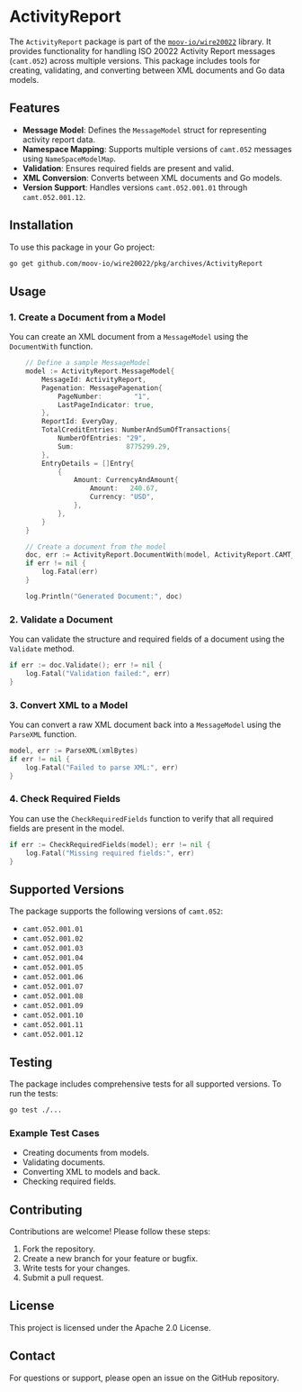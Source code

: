 # ActivityReport

The `ActivityReport` package is part of the [`moov-io/wire20022`](https://github.com/moov-io/wire20022) library. It provides functionality for handling ISO 20022 Activity Report messages (`camt.052`) across multiple versions. This package includes tools for creating, validating, and converting between XML documents and Go data models.


## Features

- **Message Model**: Defines the `MessageModel` struct for representing activity report data.
- **Namespace Mapping**: Supports multiple versions of `camt.052` messages using `NameSpaceModelMap`.
- **Validation**: Ensures required fields are present and valid.
- **XML Conversion**: Converts between XML documents and Go models.
- **Version Support**: Handles versions `camt.052.001.01` through `camt.052.001.12`.


## Installation

To use this package in your Go project:

```bash
go get github.com/moov-io/wire20022/pkg/archives/ActivityReport
```


## Usage

### 1. Create a Document from a Model

You can create an XML document from a `MessageModel` using the `DocumentWith` function.
```go
    // Define a sample MessageModel
    model := ActivityReport.MessageModel{
        MessageId: ActivityReport,
        Pagenation: MessagePagenation{
            PageNumber:        "1",
            LastPageIndicator: true,
        },
        ReportId: EveryDay,
        TotalCreditEntries: NumberAndSumOfTransactions{
            NumberOfEntries: "29",
            Sum:             8775299.29,
        },
        EntryDetails = []Entry{
            {
                Amount: CurrencyAndAmount{
                    Amount:   240.67,
                    Currency: "USD",
                },
            },
        }
    }

    // Create a document from the model
    doc, err := ActivityReport.DocumentWith(model, ActivityReport.CAMT_052_001_05)
    if err != nil {
        log.Fatal(err)
    }

    log.Println("Generated Document:", doc)
```
### 2. Validate a Document

You can validate the structure and required fields of a document using the `Validate` method.

```go
if err := doc.Validate(); err != nil {
    log.Fatal("Validation failed:", err)
}
```

### 3. Convert XML to a Model

You can convert a raw XML document back into a `MessageModel` using the `ParseXML` function.

```go
model, err := ParseXML(xmlBytes)
if err != nil {
    log.Fatal("Failed to parse XML:", err)
}
```

### 4. Check Required Fields

You can use the `CheckRequiredFields` function to verify that all required fields are present in the model.

```go
if err := CheckRequiredFields(model); err != nil {
    log.Fatal("Missing required fields:", err)
}
```


## Supported Versions

The package supports the following versions of `camt.052`:

- `camt.052.001.01`
- `camt.052.001.02`
- `camt.052.001.03`
- `camt.052.001.04`
- `camt.052.001.05`
- `camt.052.001.06`
- `camt.052.001.07`
- `camt.052.001.08`
- `camt.052.001.09`
- `camt.052.001.10`
- `camt.052.001.11`
- `camt.052.001.12`


## Testing

The package includes comprehensive tests for all supported versions. To run the tests:

```bash
go test ./...
```


### Example Test Cases

- Creating documents from models.
- Validating documents.
- Converting XML to models and back.
- Checking required fields.


## Contributing

Contributions are welcome! Please follow these steps:

1. Fork the repository.
2. Create a new branch for your feature or bugfix.
3. Write tests for your changes.
4. Submit a pull request.


## License

This project is licensed under the Apache 2.0 License.


## Contact

For questions or support, please open an issue on the GitHub repository.
